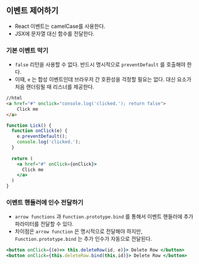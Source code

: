 ## 이벤트 제어하기



- React 이벤트는 camelCase를 사용한다.
- JSX에 문자열 대신 함수를 전달한다.



### 기본 이벤트 막기

- `false` 리턴을 사용할 수 없다. 반드시 명시적으로 `preventDefault` 를 호출해야 한다.
- 이때, `e` 는 합성 이벤트인데 브라우저 간 호환성을 걱정할 필요는 없다. 대신 요소가 처음 랜더링될 때 리스너를 제공한다.

```html
//html
<a href="#" onclick="console.log('clicked.'); return false">
	Click me
</a>
```

```jsx
function Lick() {
  function onClick(e) {
    e.preventDefault();
    console.log('clicked.');
  }
  
  return (
  	<a href="#" onClick={onClick}>
  	  Click me
  	</a>
  )
}
```



### 이벤트 핸들러에 인수 전달하기

- `arrow functions` 과 `Function.prototype.bind` 를 통해서 이벤트 핸들러에 추가 파라미터를 전달할 수 있다.
- 차이점은 `arrow function` 은 명시적으로 전달해야 하지만, `Function.prototype.bind` 는 추가 인수가 자동으로 전달된다.

```jsx
<button onClick={(e)=> this.deleteRow(id, e)}> Delete Row </button>
<button onClick={this.deleteRow.bind(this,id)}> Delete Row </button>
```